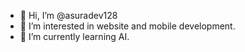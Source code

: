 - 👋 Hi, I’m @asuradev128
- 👀 I’m interested in website and mobile development.
- 🌱 I’m currently learning AI.

<!---
asuradev128/asuradev128 is a ✨ special ✨ repository because its `README.md` (this file) appears on your GitHub profile.
You can click the Preview link to take a look at your changes.
--->
